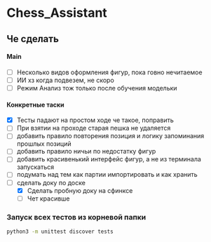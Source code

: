 # Chess_Assistant

## Че сделать 
#### Main
- [ ] Несколько видов оформления фигур, пока говно нечитаемое
- [ ] ИИ хз когда подвезем, не скоро
- [ ] Режим Анализ тож только после обучения модельки

#### Конкретные таски
- [x] Тесты падают на простом ходе че такое, поправить
- [ ] При взятии на проходе старая пешка не удаляется
- [ ] добавить правило повторения позиция и логику запоминания прошлых позиций
- [ ] добавить правило ничьи по недостатку фигур 
- [ ] добавить красивенький интерфейс фигур, а не из терминала запускаться
- [ ] подумать над тем как партии импортировать и как хранить
- [ ] сделать доку по доске
	- [x] Сделать пробную доку на сфинксе
	- [ ] Чет красивше

### Запуск всех тестов из корневой папки
```Bash
python3 -m unittest discover tests
